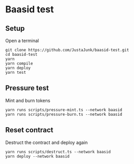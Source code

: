 # Baasid test

## Setup
Open a terminal
```
git clone https://github.com/JustaJunk/baasid-test.git
cd baasid-test
yarn
yarn compile
yarn deploy
yarn test
```

## Pressure test
Mint and burn tokens
```
yarn runs scripts/pressure-mint.ts --network baasid
yarn runs scripts/pressure-burn.ts --network baasid
```

## Reset contract
Destruct the contract and deploy again
```
yarn runs scripts/destruct.ts --network baasid
yarn deploy --network baasid
```